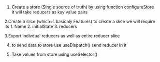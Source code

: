 1. Create a store (Single source of truth)
   by using function configureStore
   it will take reducers as key value pairs

2.Create a slice (which is basicaly Features)
to create a slice we will require its 1. Name 2. initialState 3. reducers

3.Export indivdual reducers as well as entire reducer slice

4. to send data to store use useDispatch()
   send reducer in it

5. Take values from store using useSelector()
